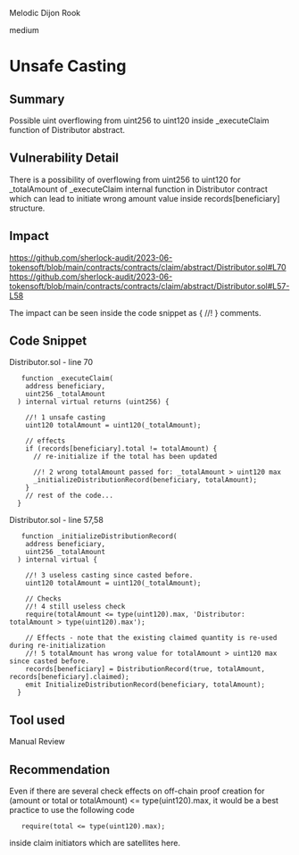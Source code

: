 Melodic Dijon Rook

medium

# Unsafe Casting

## Summary
Possible uint overflowing from uint256 to uint120 inside _executeClaim function of Distributor abstract.

## Vulnerability Detail
There is a possibility of overflowing from uint256 to uint120 for _totalAmount of _executeClaim internal function in Distributor contract which can lead to initiate wrong amount value inside records[beneficiary] structure.

## Impact
https://github.com/sherlock-audit/2023-06-tokensoft/blob/main/contracts/contracts/claim/abstract/Distributor.sol#L70
https://github.com/sherlock-audit/2023-06-tokensoft/blob/main/contracts/contracts/claim/abstract/Distributor.sol#L57-L58

The impact can be seen inside the code snippet as { //! <order> <comment> } comments.


## Code Snippet

Distributor.sol - line 70
```solidity
   function _executeClaim(
    address beneficiary,
    uint256 _totalAmount
  ) internal virtual returns (uint256) {
  
    //! 1 unsafe casting
    uint120 totalAmount = uint120(_totalAmount);

    // effects
    if (records[beneficiary].total != totalAmount) {
      // re-initialize if the total has been updated
      
      //! 2 wrong totalAmount passed for: _totalAmount > uint120 max
      _initializeDistributionRecord(beneficiary, totalAmount);
    }
    // rest of the code...
  }
```

Distributor.sol - line 57,58
```solidity
   function _initializeDistributionRecord(
    address beneficiary,
    uint256 _totalAmount
  ) internal virtual {
  
    //! 3 useless casting since casted before.
    uint120 totalAmount = uint120(_totalAmount);

    // Checks
    //! 4 still useless check
    require(totalAmount <= type(uint120).max, 'Distributor: totalAmount > type(uint120).max');

    // Effects - note that the existing claimed quantity is re-used during re-initialization
    //! 5 totalAmount has wrong value for totalAmount > uint120 max since casted before.
    records[beneficiary] = DistributionRecord(true, totalAmount, records[beneficiary].claimed);
    emit InitializeDistributionRecord(beneficiary, totalAmount);
  }
```

## Tool used
Manual Review

## Recommendation
Even if there are several check effects on off-chain proof creation for (amount or total or totalAmount) <= type(uint120).max, it would be a best practice to use the following code
```solidity
   require(total <= type(uint120).max);
```
inside claim initiators which are satellites here.